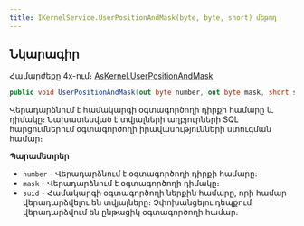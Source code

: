 ```yaml
---
title: IKernelService.UserPositionAndMask(byte, byte, short) մեթոդ  
---
```


## Նկարագիր

Համարժեքը 4x-ում։ [AsKernel.UserPositionAndMask](https://armsoft.github.io/as4x-docs/HTM/ProgrGuide/Functions/Functions/UserPositionAndMask.html)

```c#
public void UserPositionAndMask(out byte number, out byte mask, short suid = -1)
```

Վերադարձնում է համակարգի օգտագործողի դիրքի համարը և դիմակը։ 
Նախատեսված է տվյալների աղբյուրների SQL հարցումներում օգտագործողի իրավասությունների ստուգման համար։

**Պարամետրեր**

* `number` - Վերադարձնում է օգտագործողի դիրքի համարը։
* `mask` - Վերադարձնում է օգտագործողի դիմակը։
* `suid` - Համակարգի օգտագործողի ներքին համարը, որի համար վերադարձվելու են տվյալները։ 
  Չփոխանցելու դեպքում վերադարձվում են ընթացիկ օգտագործողի համար։
